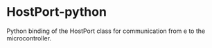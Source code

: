 # HostPort-python

 Python binding of the HostPort  class for communication from e to the microcontroller.
